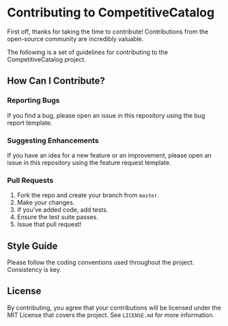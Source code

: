 # Contributing to CompetitiveCatalog

First off, thanks for taking the time to contribute! Contributions from the open-source community are incredibly valuable.

The following is a set of guidelines for contributing to the CompetitiveCatalog project.

## How Can I Contribute?

### Reporting Bugs

If you find a bug, please open an issue in this repository using the bug report template.

### Suggesting Enhancements

If you have an idea for a new feature or an improvement, please open an issue in this repository using the feature request template.

### Pull Requests

1. Fork the repo and create your branch from `master`.
2. Make your changes.
3. If you've added code, add tests.
4. Ensure the test suite passes.
5. Issue that pull request!

## Style Guide

Please follow the coding conventions used throughout the project. Consistency is key.

## License

By contributing, you agree that your contributions will be licensed under the MIT License that covers the project. See `LICENSE.md` for more information.
